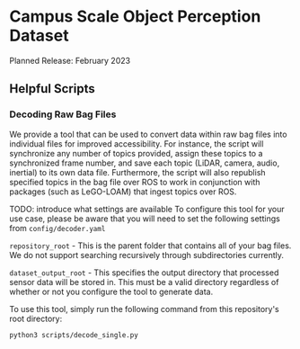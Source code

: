 # Campus Scale Object Perception Dataset

Planned Release: February 2023

## Helpful Scripts

### Decoding Raw Bag Files

We provide a tool that can be used to convert data within raw bag files into individual files for improved accessibility. For instance, the script will synchronize any number of topics provided, assign these topics to a synchronized frame number, and save each topic (LiDAR, camera, audio, inertial) to its own data file. Furthermore, the script will also republish specified topics in the bag file over ROS to work in conjunction with packages (such as LeGO-LOAM) that ingest topics over ROS. 

TODO: introduce what settings are available
To configure this tool for your use case, please be aware that you will need to set the following settings from `config/decoder.yaml`

`repository_root` - This is the parent folder that contains all of your bag files. We do not support searching recursively through subdirectories currently. 

`dataset_output_root` - This specifies the output directory that processed sensor data will be stored in. This must be a valid directory regardless of whether or not you configure the tool to generate data.

To use this tool, simply run the following command from this repository's root directory:

`python3 scripts/decode_single.py` 